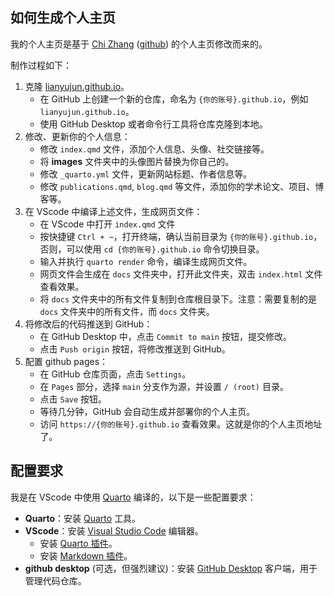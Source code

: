 
## 如何生成个人主页

我的个人主页是基于 [Chi Zhang](https://chizapoth.github.io/) ([github](https://github.com/chizapoth/chizapoth.github.io)) 的个人主页修改而来的。 

制作过程如下：

1. 克隆 [lianyujun.github.io](https://github.com/lianyujun/lianyujun.github.io)。
   - 在 GitHub 上创建一个新的仓库，命名为 `{你的账号}.github.io`，例如 `lianyujun.github.io`。
   - 使用 GitHub Desktop 或者命令行工具将仓库克隆到本地。
2. 修改、更新你的个人信息：
   - 修改 `index.qmd` 文件，添加个人信息、头像、社交链接等。
   - 将 **images** 文件夹中的头像图片替换为你自己的。
   - 修改 `_quarto.yml` 文件，更新网站标题、作者信息等。
   - 修改 `publications.qmd`, `blog.qmd` 等文件，添加你的学术论文、项目、博客等。
3. 在 VScode 中编译上述文件，生成网页文件：
   - 在 VScode 中打开 `index.qmd` 文件
   - 按快捷键 `Ctrl + ~`，打开终端，确认当前目录为 `{你的账号}.github.io`，否则，可以使用 `cd {你的账号}.github.io` 命令切换目录。
   - 输入并执行 `quarto render` 命令，编译生成网页文件。
   - 网页文件会生成在 `docs` 文件夹中，打开此文件夹，双击 `index.html` 文件查看效果。
   - 将 `docs` 文件夹中的所有文件复制到仓库根目录下。注意：需要复制的是 `docs` 文件夹中的所有文件，而 `docs` 文件夹。
4. 将修改后的代码推送到 GitHub：
   - 在 GitHub Desktop 中，点击 `Commit to main` 按钮，提交修改。
   - 点击 `Push origin` 按钮，将修改推送到 GitHub。
5. 配置 github pages：
   - 在 GitHub 仓库页面，点击 `Settings`。
   - 在 `Pages` 部分，选择 `main` 分支作为源，并设置 `/ (root)` 目录。
   - 点击 `Save` 按钮。
   - 等待几分钟，GitHub 会自动生成并部署你的个人主页。
   - 访问 `https://{你的账号}.github.io` 查看效果。这就是你的个人主页地址了。

## 配置要求

我是在 VScode 中使用 [Quarto](https://quarto.org/) 编译的，以下是一些配置要求：

- **Quarto**：安装 [Quarto](https://quarto.org/docs/get-started/) 工具。
- **VScode**：安装 [Visual Studio Code](https://code.visualstudio.com/) 编辑器。
  - 安装 [Quarto 插件](https://marketplace.visualstudio.com/items?itemName=quarto.quarto)。
  - 安装 [Markdown 插件](https://marketplace.visualstudio.com/items?itemName=DavidAnson.vscode-markdownlint)。
- **github desktop** (可选，但强烈建议)：安装 [GitHub Desktop](https://desktop.github.com/) 客户端，用于管理代码仓库。